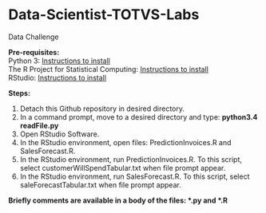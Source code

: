 # Data-Scientist-TOTVS-Labs
Data Challenge

<strong>Pre-requisites:</strong><br/>
Python 3: <a href='https://www.python.org/'>Instructions to install</a><br/>
The R Project for Statistical Computing: <a href='https://www.r-project.org/'>Instructions to install</a><br/>
RStudio: <a href='https://www.rstudio.com/'>Instructions to install</a><br/>


<strong>Steps:</strong><br/>
1. Detach this Github repository in desired directory.
2. In a command prompt, move to a desired directory and type: <strong>python3.4 readFile.py</strong>
3. Open RStudio Software.
4. In the RStudio environment, open files: PredictionInvoices.R and SalesForecast.R.
5. In the RStudio environment, run PredictionInvoices.R. To this script, select customerWillSpendTabular.txt when file prompt appear.
6. In the RStudio environment, run SalesForecast.R. To this script, select saleForecastTabular.txt when file prompt appear.

<strong>Briefly comments are available in a body of the files: *.py and *.R</strong>
